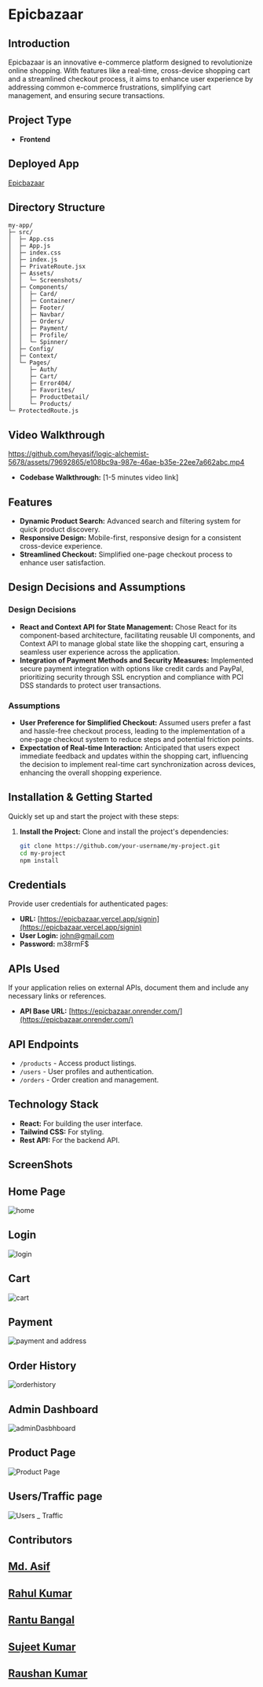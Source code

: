 # Epicbazaar

## Introduction

Epicbazaar is an innovative e-commerce platform designed to revolutionize online shopping. With features like a real-time, cross-device shopping cart and a streamlined checkout process, it aims to enhance user experience by addressing common e-commerce frustrations, simplifying cart management, and ensuring secure transactions.

## Project Type

- **Frontend**

## Deployed App
 [Epicbazaar](https://epicbazaar.vercel.app/)

## Directory Structure
```
my-app/
├─ src/
│  ├─ App.css
│  ├─ App.js
│  ├─ index.css
│  ├─ index.js
│  ├─ PrivateRoute.jsx
│  ├─ Assets/
│  │  └─ Screenshots/
│  ├─ Components/
│  │  ├─ Card/
│  │  ├─ Container/
│  │  ├─ Footer/
│  │  ├─ Navbar/
│  │  ├─ Orders/
│  │  ├─ Payment/
│  │  ├─ Profile/
│  │  └─ Spinner/
│  ├─ Config/
│  ├─ Context/
│  └─ Pages/
│     ├─ Auth/
│     ├─ Cart/
│     ├─ Error404/
│     ├─ Favorites/
│     ├─ ProductDetail/
│     └─ Products/
└─ ProtectedRoute.js
```


## Video Walkthrough


https://github.com/heyasif/logic-alchemist-5678/assets/79692865/e108bc9a-987e-46ae-b35e-22ee7a662abc.mp4






- **Codebase Walkthrough:** [1-5 minutes video link]

## Features

- **Dynamic Product Search:** Advanced search and filtering system for quick product discovery.
- **Responsive Design:** Mobile-first, responsive design for a consistent cross-device experience.
- **Streamlined Checkout:** Simplified one-page checkout process to enhance user satisfaction.

## Design Decisions and Assumptions

### Design Decisions

- **React and Context API for State Management:** Chose React for its component-based architecture, facilitating reusable UI components, and Context API to manage global state like the shopping cart, ensuring a seamless user experience across the application.
- **Integration of Payment Methods and Security Measures:** Implemented secure payment integration with options like credit cards and PayPal, prioritizing security through SSL encryption and compliance with PCI DSS standards to protect user transactions.

### Assumptions

- **User Preference for Simplified Checkout:** Assumed users prefer a fast and hassle-free checkout process, leading to the implementation of a one-page checkout system to reduce steps and potential friction points.
- **Expectation of Real-time Interaction:** Anticipated that users expect immediate feedback and updates within the shopping cart, influencing the decision to implement real-time cart synchronization across devices, enhancing the overall shopping experience.

## Installation & Getting Started

Quickly set up and start the project with these steps:

1. **Install the Project:**
   Clone and install the project's dependencies:
   ```bash
   git clone https://github.com/your-username/my-project.git
   cd my-project
   npm install
## Credentials

Provide user credentials for authenticated pages:

- **URL:** [https://epicbazaar.vercel.app/signin](https://epicbazaar.vercel.app/signin)
- **User Login:** john@gmail.com
- **Password:** m38rmF$

## APIs Used

If your application relies on external APIs, document them and include any necessary links or references.

- **API Base URL:** [https://epicbazaar.onrender.com/](https://epicbazaar.onrender.com/)

## API Endpoints

- `/products` - Access product listings.
- `/users` - User profiles and authentication.
- `/orders` - Order creation and management.

## Technology Stack

- **React:** For building the user interface.
- **Tailwind CSS:** For styling.
- **Rest API:** For the backend API.

## ScreenShots  

## Home Page
![home](https://github.com/heyyrahul/python-magician-6789/assets/79692865/28405382-84b2-4bc6-a100-112fd12fa802)

## Login
![login](https://github.com/heyyrahul/python-magician-6789/assets/79692865/46c6cc49-c0e3-4e26-80b2-22356dc62b1c)

## Cart
![cart](https://github.com/heyyrahul/python-magician-6789/assets/79692865/6cb206ac-9e23-44f6-b130-382303f1bf23)
## Payment
![payment and address](https://github.com/heyyrahul/python-magician-6789/assets/79692865/36f22e4c-00fe-42ad-952e-352a81cb0d93)
## Order History
![orderhistory](https://github.com/heyyrahul/python-magician-6789/assets/79692865/317cf7a7-cb6b-4a4e-ae4b-c85877fa166d)
## Admin Dashboard
![adminDasbhboard](https://github.com/heyyrahul/python-magician-6789/assets/79692865/08fdc07a-353d-4dc6-9549-924106d5237d)

## Product Page
![Product Page](https://github.com/heyyrahul/python-magician-6789/assets/79692865/a1d6ec4f-7dd1-46ab-a703-e4a071d32faa)
## Users/Traffic page
![Users _ Traffic](https://github.com/heyyrahul/python-magician-6789/assets/79692865/08b8085b-c583-40e9-a3ff-fe769393fc94)

## Contributors
## [Md. Asif](https://www.linkedin.com/in/hellomohdasif/)
## [Rahul Kumar](https://epicbazaar.vercel.app/)
## [Rantu Bangal](https://www.linkedin.com/in/rantu-bangal/)
## [Sujeet Kumar](https://www.linkedin.com/in/sujeet-kumar-2b4750195/)
## [Raushan Kumar](https://epicbazaar.vercel.app/)
